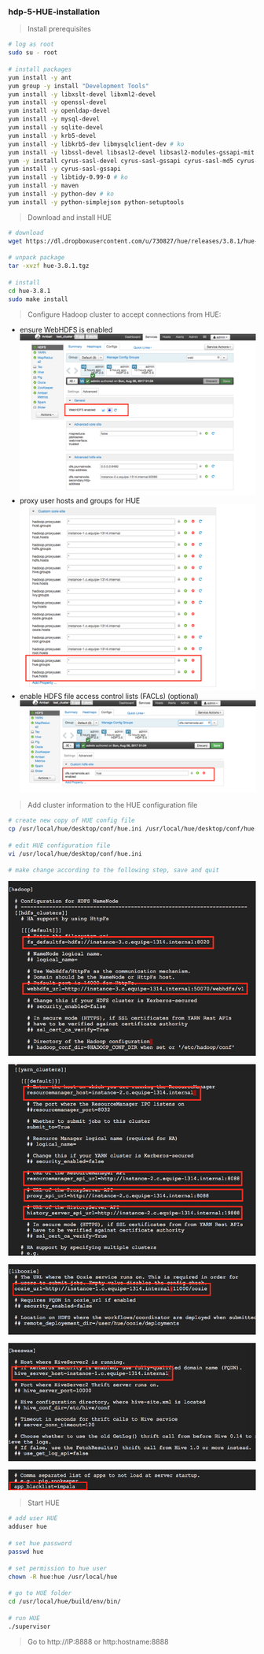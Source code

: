 ### hdp-5-HUE-installation


> Install prerequisites

```sh
# log as root
sudo su - root

# install packages
yum install -y ant
yum group -y install "Development Tools"
yum install -y libxslt-devel libxml2-devel
yum install -y openssl-devel 
yum install -y openldap-devel
yum install -y mysql-devel
yum install -y sqlite-devel
yum install -y krb5-devel
yum install -y libkrb5-dev libmysqlclient-dev # ko
yum install -y libssl-devel libsasl2-devel libsasl2-modules-gssapi-mit # ko
yum -y install cyrus-sasl-devel cyrus-sasl-gssapi cyrus-sasl-md5 cyrus-sasl-plain
yum install -y cyrus-sasl-gssapi
yum install -y libtidy-0.99-0 # ko
yum install -y maven
yum install -y python-dev # ko
yum install -y python-simplejson python-setuptools
```

> Download and install HUE

```sh
# download 
wget https://dl.dropboxusercontent.com/u/730827/hue/releases/3.8.1/hue-3.8.1.tgz

# unpack package
tar -xvzf hue-3.8.1.tgz

# install 
cd hue-3.8.1
sudo make install

```

> Configure Hadoop cluster to accept connections from HUE:
- ensure WebHDFS is enabled
![MetaStore remote database](https://github.com/gamboabdoulraoufou/hdp-5-HUE-installation/blob/master/img/hue_web_hdfs2.png)
- proxy user hosts and groups for HUE
![MetaStore remote database](https://github.com/gamboabdoulraoufou/hdp-5-HUE-installation/blob/master/img/hue_proxy.png)
- enable HDFS file access control lists (FACLs) (optional)
![MetaStore remote database](https://github.com/gamboabdoulraoufou/hdp-5-HUE-installation/blob/master/img/hue_acl.png)


> Add cluster information to the HUE configuration file

```sh
# create new copy of HUE config file
cp /usr/local/hue/desktop/conf/hue.ini /usr/local/hue/desktop/conf/hue.ini.bkp

# edit HUE configuration file
vi /usr/local/hue/desktop/conf/hue.ini

# make change according to the following step, save and quit

```

![MetaStore remote database](https://github.com/gamboabdoulraoufou/hdp-5-HUE-installation/blob/master/img/hue_conf1.png)

![MetaStore remote database](https://github.com/gamboabdoulraoufou/hdp-5-HUE-installation/blob/master/img/hue_conf2.png)

![MetaStore remote database](https://github.com/gamboabdoulraoufou/hdp-5-HUE-installation/blob/master/img/hue_conf3.png)

![MetaStore remote database](https://github.com/gamboabdoulraoufou/hdp-5-HUE-installation/blob/master/img/hue_conf4.png)

![MetaStore remote database](https://github.com/gamboabdoulraoufou/hdp-5-HUE-installation/blob/master/img/hue_conf5.png)

> Start HUE

```sh
# add user HUE
adduser hue

# set hue password
passwd hue

# set permission to hue user
chown -R hue:hue /usr/local/hue

# go to HUE folder
cd /usr/local/hue/build/env/bin/

# run HUE
./supervisor

```

> Go to http://IP:8888 or http:hostname:8888



